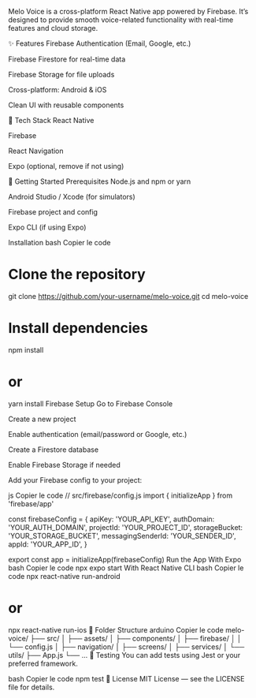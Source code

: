 Melo Voice is a cross-platform React Native app powered by Firebase. It’s designed to provide smooth voice-related functionality with real-time features and cloud storage.

✨ Features
Firebase Authentication (Email, Google, etc.)

Firebase Firestore for real-time data

Firebase Storage for file uploads

Cross-platform: Android & iOS

Clean UI with reusable components

🔧 Tech Stack
React Native

Firebase

React Navigation

Expo (optional, remove if not using)

🚀 Getting Started
Prerequisites
Node.js and npm or yarn

Android Studio / Xcode (for simulators)

Firebase project and config

Expo CLI (if using Expo)

Installation
bash
Copier le code
# Clone the repository
git clone https://github.com/your-username/melo-voice.git
cd melo-voice

# Install dependencies
npm install
# or
yarn install
Firebase Setup
Go to Firebase Console

Create a new project

Enable authentication (email/password or Google, etc.)

Create a Firestore database

Enable Firebase Storage if needed

Add your Firebase config to your project:

js
Copier le code
// src/firebase/config.js
import { initializeApp } from 'firebase/app'

const firebaseConfig = {
  apiKey: 'YOUR_API_KEY',
  authDomain: 'YOUR_AUTH_DOMAIN',
  projectId: 'YOUR_PROJECT_ID',
  storageBucket: 'YOUR_STORAGE_BUCKET',
  messagingSenderId: 'YOUR_SENDER_ID',
  appId: 'YOUR_APP_ID',
}

export const app = initializeApp(firebaseConfig)
Run the App
With Expo
bash
Copier le code
npx expo start
With React Native CLI
bash
Copier le code
npx react-native run-android
# or
npx react-native run-ios
📁 Folder Structure
arduino
Copier le code
melo-voice/
├── src/
│   ├── assets/
│   ├── components/
│   ├── firebase/
│   │   └── config.js
│   ├── navigation/
│   ├── screens/
│   ├── services/
│   └── utils/
├── App.js
└── ...
🧪 Testing
You can add tests using Jest or your preferred framework.

bash
Copier le code
npm test
📄 License
MIT License — see the LICENSE file for details.
